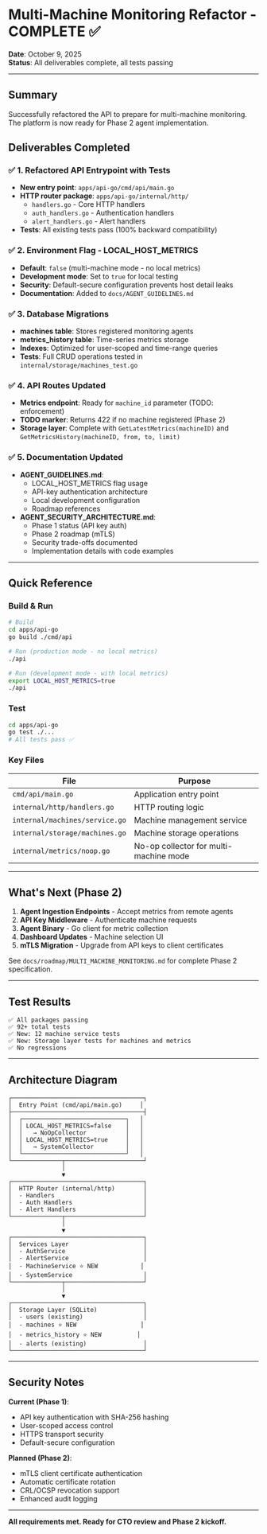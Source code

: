 # Multi-Machine Monitoring Refactor - COMPLETE ✅

**Date**: October 9, 2025  
**Status**: All deliverables complete, all tests passing

---

## Summary

Successfully refactored the API to prepare for multi-machine monitoring. The platform is now ready for Phase 2 agent implementation.

## Deliverables Completed

### ✅ 1. Refactored API Entrypoint with Tests

- **New entry point**: `apps/api-go/cmd/api/main.go`
- **HTTP router package**: `apps/api-go/internal/http/`
  - `handlers.go` - Core HTTP handlers
  - `auth_handlers.go` - Authentication handlers
  - `alert_handlers.go` - Alert handlers
- **Tests**: All existing tests pass (100% backward compatibility)

### ✅ 2. Environment Flag - LOCAL_HOST_METRICS

- **Default**: `false` (multi-machine mode - no local metrics)
- **Development mode**: Set to `true` for local testing
- **Security**: Default-secure configuration prevents host detail leaks
- **Documentation**: Added to `docs/AGENT_GUIDELINES.md`

### ✅ 3. Database Migrations

- **machines table**: Stores registered monitoring agents
- **metrics_history table**: Time-series metrics storage
- **Indexes**: Optimized for user-scoped and time-range queries
- **Tests**: Full CRUD operations tested in `internal/storage/machines_test.go`

### ✅ 4. API Routes Updated

- **Metrics endpoint**: Ready for `machine_id` parameter (TODO: enforcement)
- **TODO marker**: Returns 422 if no machine registered (Phase 2)
- **Storage layer**: Complete with `GetLatestMetrics(machineID)` and `GetMetricsHistory(machineID, from, to, limit)`

### ✅ 5. Documentation Updated

- **AGENT_GUIDELINES.md**:
  - LOCAL_HOST_METRICS flag usage
  - API-key authentication architecture
  - Local development configuration
  - Roadmap references
- **AGENT_SECURITY_ARCHITECTURE.md**:
  - Phase 1 status (API key auth)
  - Phase 2 roadmap (mTLS)
  - Security trade-offs documented
  - Implementation details with code examples

---

## Quick Reference

### Build & Run

```bash
# Build
cd apps/api-go
go build ./cmd/api

# Run (production mode - no local metrics)
./api

# Run (development mode - with local metrics)
export LOCAL_HOST_METRICS=true
./api
```

### Test

```bash
cd apps/api-go
go test ./...
# All tests pass ✅
```

### Key Files

| File | Purpose |
|------|---------|
| `cmd/api/main.go` | Application entry point |
| `internal/http/handlers.go` | HTTP routing logic |
| `internal/machines/service.go` | Machine management service |
| `internal/storage/machines.go` | Machine storage operations |
| `internal/metrics/noop.go` | No-op collector for multi-machine mode |

---

## What's Next (Phase 2)

1. **Agent Ingestion Endpoints** - Accept metrics from remote agents
2. **API Key Middleware** - Authenticate machine requests
3. **Agent Binary** - Go client for metric collection
4. **Dashboard Updates** - Machine selection UI
5. **mTLS Migration** - Upgrade from API keys to client certificates

See `docs/roadmap/MULTI_MACHINE_MONITORING.md` for complete Phase 2 specification.

---

## Test Results

```
✅ All packages passing
✅ 92+ total tests
✅ New: 12 machine service tests
✅ New: Storage layer tests for machines and metrics
✅ No regressions
```

---

## Architecture Diagram

```
┌─────────────────────────────────────┐
│  Entry Point (cmd/api/main.go)     │
├─────────────────────────────────────┤
│  ┌─────────────────────────────┐   │
│  │ LOCAL_HOST_METRICS=false    │   │
│  │   → NoOpCollector           │   │
│  │ LOCAL_HOST_METRICS=true     │   │
│  │   → SystemCollector         │   │
│  └─────────────────────────────┘   │
└──────────────┬──────────────────────┘
               │
               ▼
┌─────────────────────────────────────┐
│  HTTP Router (internal/http)        │
│  - Handlers                         │
│  - Auth Handlers                    │
│  - Alert Handlers                   │
└──────────────┬──────────────────────┘
               │
               ▼
┌─────────────────────────────────────┐
│  Services Layer                     │
│  - AuthService                      │
│  - AlertService                     │
│  - MachineService ⭐ NEW            │
│  - SystemService                    │
└──────────────┬──────────────────────┘
               │
               ▼
┌─────────────────────────────────────┐
│  Storage Layer (SQLite)             │
│  - users (existing)                 │
│  - machines ⭐ NEW                  │
│  - metrics_history ⭐ NEW          │
│  - alerts (existing)                │
└─────────────────────────────────────┘
```

---

## Security Notes

**Current (Phase 1)**:

- API key authentication with SHA-256 hashing
- User-scoped access control
- HTTPS transport security
- Default-secure configuration

**Planned (Phase 2)**:

- mTLS client certificate authentication
- Automatic certificate rotation
- CRL/OCSP revocation support
- Enhanced audit logging

---

**All requirements met. Ready for CTO review and Phase 2 kickoff.**
